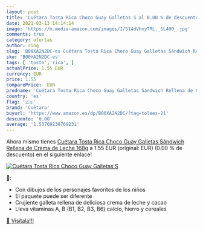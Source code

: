 ```yaml
---
layout: post
title: 'Cuétara Tosta Rica Choco Guay Galletas S al 0.00 % de descuento'
date: 2021-03-13 14:14:14
image: 'https://m.media-amazon.com/images/I/514dVhxyTRL._SL400_.jpg'
comments: true
category: ofertas
author: ring
slug: 'B00XA2N2DC-es Cuétara Tosta Rica Choco Guay Galletas Sándwich Rellena de...'
sku: 'B00XA2N2DC-es'
tags: [ 'tosta','rica', ]
actualPrice: 1.55 EUR
currency: EUR
price: 1.55
comparePrice:  EUR
prodname: 'Cuétara Tosta Rica Choco Guay Galletas Sándwich Rellena de Crema de Leche  168g'
country: 'es'
flag: '🇪🇸'
brand: 'Cuétara'
buyurl: 'https://www.amazon.es/dp/B00XA2N2DC/?tag=tolees-21'
descuento: '0.00'
average: '1.53769230769231'
---
```


Ahora mismo tienes [Cuétara Tosta Rica Choco Guay Galletas Sándwich Rellena de Crema de Leche  168g](https://www.amazon.es/dp/B00XA2N2DC/?tag=tolees-21) a 1.55 EUR (original:  EUR) (0.00 %  de descuento) en el siguiente enlace!

[![Cuétara Tosta Rica Choco Guay Galletas S](https://m.media-amazon.com/images/I/514dVhxyTRL._SL400_.jpg)](https://www.amazon.es/dp/B00XA2N2DC/?tag=tolees-21)

🔎:

- Con dibujos de los personajes favoritos de los niños
- El paquete puede ser diferente
- Crujiente galleta rellena de deliciosa crema de leche y cacao
- Lleva vitaminas A, B (B1, B2, B3, B6) calcio, hierro y cereales

[🛒 Visítala!!!](https://www.amazon.es/dp/B00XA2N2DC/?tag=tolees-21)
